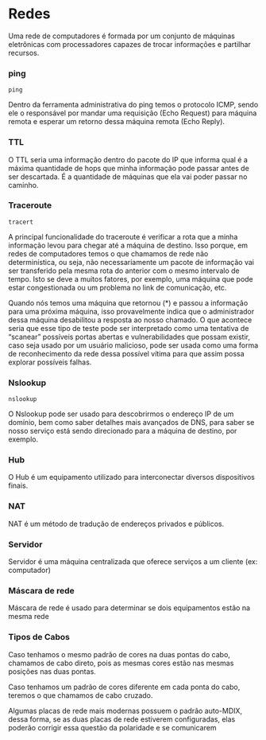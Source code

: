 # Redes

Uma rede de computadores é formada por um conjunto de máquinas eletrônicas com processadores capazes de trocar informações e partilhar recursos.

### ping

```ping```

Dentro da ferramenta administrativa do ping temos o protocolo ICMP, sendo ele o responsável por mandar uma requisição (Echo Request) para máquina remota e esperar um retorno dessa máquina remota (Echo Reply).

### TTL

O TTL seria uma informação dentro do pacote do IP que informa qual é a máxima quantidade de hops que minha informação pode passar antes de ser descartada. É a quantidade de máquinas que ela vai poder passar no caminho.

### Traceroute

```tracert```

A principal funcionalidade do traceroute é verificar a rota que a minha informação levou para chegar até a máquina de destino. Isso porque, em redes de computadores temos o que chamamos de rede não determinística, ou seja, não necessariamente um pacote de informação vai ser transferido pela mesma rota do anterior com o mesmo intervalo de tempo. Isto se deve a muitos fatores, por exemplo, uma máquina que pode estar congestionada ou um problema no link de comunicação, etc.

Quando nós temos uma máquina que retornou (\*) e passou a informação para uma próxima máquina, isso provavelmente indica que o administrador dessa máquina desabilitou a resposta ao nosso chamado. O que acontece seria que esse tipo de teste pode ser interpretado como uma tentativa de “scanear” possíveis portas abertas e vulnerabilidades que possam existir, caso seja usado por um usuário malicioso, pode ser usada como uma forma de reconhecimento da rede dessa possível vítima para que assim possa explorar possíveis falhas.

### Nslookup

```nslookup```

O Nslookup pode ser usado para descobrirmos o endereço IP de um domínio, bem como saber detalhes mais avançados de DNS, para saber se nosso serviço está sendo direcionado para a máquina de destino, por exemplo.

### Hub

O Hub é um equipamento utilizado para interconectar diversos dispositivos finais.

### NAT

NAT é um método de tradução de endereços privados e públicos.

### Servidor

Servidor é uma máquina centralizada que oferece serviços a um cliente (ex: computador)

### Máscara de rede

Máscara de rede é usado para determinar se dois equipamentos estão na mesma rede

### Tipos de Cabos

Caso tenhamos o mesmo padrão de cores na duas pontas do cabo, chamamos de cabo direto, pois as mesmas cores estão nas mesmas posições nas duas pontas.

Caso tenhamos um padrão de cores diferente em cada ponta do cabo, teremos o que chamamos de cabo cruzado.

Algumas placas de rede mais modernas possuem o padrão auto-MDIX, dessa forma, se as duas placas de rede estiverem configuradas, elas poderão corrigir essa questão da polaridade e se comunicarem